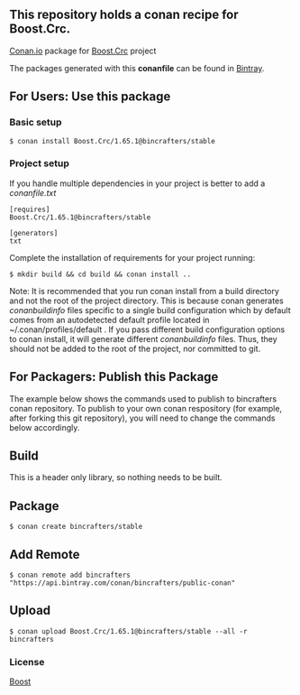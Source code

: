 ## This repository holds a conan recipe for Boost.Crc.

[Conan.io](https://conan.io) package for [Boost.Crc](https://github.com/Boostorg/Crc) project

The packages generated with this **conanfile** can be found in [Bintray](https://bintray.com/bincrafters/public-conan/Boost.Crc%3Abincrafters).

## For Users: Use this package

### Basic setup

    $ conan install Boost.Crc/1.65.1@bincrafters/stable

### Project setup

If you handle multiple dependencies in your project is better to add a *conanfile.txt*

    [requires]
    Boost.Crc/1.65.1@bincrafters/stable

    [generators]
    txt

Complete the installation of requirements for your project running:

    $ mkdir build && cd build && conan install ..
	
Note: It is recommended that you run conan install from a build directory and not the root of the project directory.  This is because conan generates *conanbuildinfo* files specific to a single build configuration which by default comes from an autodetected default profile located in ~/.conan/profiles/default .  If you pass different build configuration options to conan install, it will generate different *conanbuildinfo* files.  Thus, they should not be added to the root of the project, nor committed to git. 

## For Packagers: Publish this Package

The example below shows the commands used to publish to bincrafters conan repository. To publish to your own conan respository (for example, after forking this git repository), you will need to change the commands below accordingly. 

## Build  

This is a header only library, so nothing needs to be built.

## Package 

    $ conan create bincrafters/stable
	
## Add Remote

	$ conan remote add bincrafters "https://api.bintray.com/conan/bincrafters/public-conan"

## Upload

    $ conan upload Boost.Crc/1.65.1@bincrafters/stable --all -r bincrafters

### License
[Boost](www.boost.org/LICENSE_1_0.txt)
